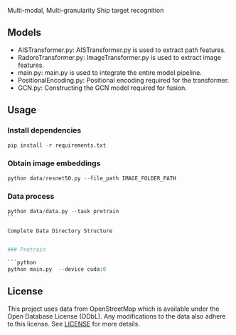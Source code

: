 Multi-modal, Multi-granularity Ship target recognition

## Models

* AISTransformer.py: AISTransformer.py is used to extract path features.
* RadoreTransformer.py: ImageTransformer.py is used to extract image features.
* main.py: main.py is used to integrate the entire model pipeline.
* PositionalEncoding.py: Positional encoding required for the transformer.
* GCN.py: Constructing the GCN model required for fusion.

## Usage

### Install dependencies

```python
pip install -r requirements.txt
```

### Obtain image embeddings

```python
python data/resnet50.py --file_path IMAGE_FOLDER_PATH
```

### Data process

```python
python data/data.py --task pretrain 
``

Complete Data Directory Structure


### Pretrain

```python
python main.py  --device cuda:0
```

## License

This project uses data from OpenStreetMap which is available under the Open Database License (ODbL). Any modifications to the data also adhere to this license. See [LICENSE](./LICENSE.txt) for more details.

